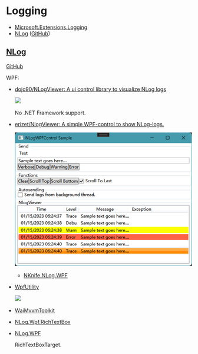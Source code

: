 # Logging
- [Microsoft.Extensions.Logging](https://learn.microsoft.com/en-us/dotnet/core/extensions/logging)
- [NLog](https://nlog-project.org/) ([GitHub](https://github.com/NLog/NLog))

## [NLog](https://nlog-project.org/)
[GitHub](https://github.com/NLog/NLog)

WPF:
- [dojo90/NLogViewer: A ui control library to visualize NLog logs](https://github.com/dojo90/NLogViewer)

  ![](https://github.com/dojo90/NLogViewer/blob/5fde39180f37184f68c8f7cac80da1aa4730aae3/doc/images/overview.gif?raw=true)

  No .NET Framework support.
- [erizet/NlogViewer: A simple WPF-control to show NLog-logs.](https://github.com/erizet/NlogViewer)

  ![](images/erizet-NlogViewer.png)

  - [NKnife.NLog.WPF](https://github.com/xknife-erian/nknife.nlog.wpf)
- [WpfUtility](https://github.com/MunkiWinchester/WpfUtility#nlogviewer)

  ![](https://github.com/MunkiWinchester/WpfUtility/blob/9737202b4c75d6c31605abf3ec1f938c4f04c222/Pictures/NlogViewer.png?raw=true)
- [WaiMvvmToolkit](https://www.nuget.org/packages/WaiMvvmToolkit/)
- [NLog.Wpf.RichTextBox](https://www.nuget.org/packages/NLog.Wpf.RichTextBox/)
- [NLog.WPF](https://github.com/ShiJess/Link.NLog.WPF)

  RichTextBoxTarget.
  